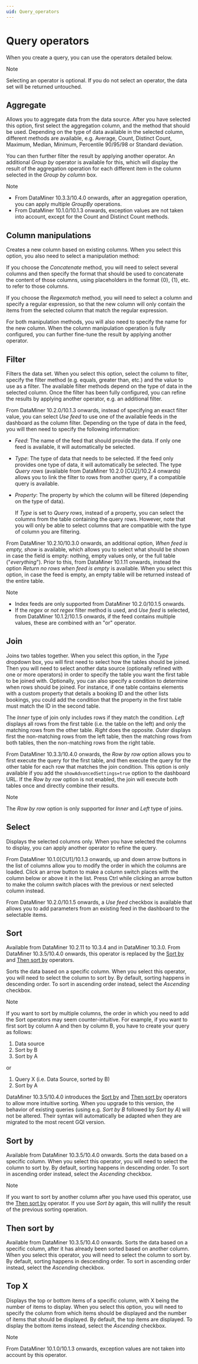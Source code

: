 ```yaml
---
uid: Query_operators
---
```


# Query operators

When you create a query, you can use the operators detailed below.

> [!NOTE]
> Selecting an operator is optional. If you do not select an operator, the data set will be returned untouched.

## Aggregate

Allows you to aggregate data from the data source. After you have selected this option, first select the aggregation column, and the method that should be used. Depending on the type of data available in the selected column, different methods are available, e.g. Average, Count, Distinct Count, Maximum, Median, Minimum, Percentile 90/95/98 or Standard deviation.

You can then further filter the result by applying another operator. An additional *Group by* operator is available for this, which will display the result of the aggregation operation for each different item in the column selected in the *Group by column* box.

> [!NOTE]
>
> - From DataMiner 10.3.3/10.4.0 onwards, after an aggregation operation, you can apply multiple *GroupBy* operations.
> - From DataMiner 10.1.0/10.1.3 onwards, exception values are not taken into account, except for the Count and Distinct Count methods. <!-- RN35355 -->

## Column manipulations

Creates a new column based on existing columns. When you select this option, you also need to select a manipulation method:

If you choose the *Concatenate* method, you will need to select several columns and then specify the format that should be used to concatenate the content of those columns, using placeholders in the format {0}, {1}, etc. to refer to those columns.

If you choose the *Regexmatch* method, you will need to select a column and specify a regular expression, so that the new column will only contain the items from the selected column that match the regular expression.

For both manipulation methods, you will also need to specify the name for the new column. When the column manipulation operation is fully configured, you can further fine-tune the result by applying another operator.

## Filter

Filters the data set. When you select this option, select the column to filter, specify the filter method (e.g. equals, greater than, etc.) and the value to use as a filter. The available filter methods depend on the type of data in the selected column. Once the filter has been fully configured, you can refine the results by applying another operator, e.g. an additional filter.

From DataMiner 10.2.0/10.1.3 onwards, instead of specifying an exact filter value, you can select *Use feed* to use one of the available feeds in the dashboard as the column filter. Depending on the type of data in the feed, you will then need to specify the following information:

- *Feed*: The name of the feed that should provide the data. If only one feed is available, it will automatically be selected.

- *Type*: The type of data that needs to be selected. If the feed only provides one type of data, it will automatically be selected. The type *Query rows* (available from DataMiner 10.2.0 [CU2]/10.2.4 onwards) allows you to link the filter to rows from another query, if a compatible query is available.

- *Property*: The property by which the column will be filtered (depending on the type of data).

  If *Type* is set to *Query rows*, instead of a property, you can select the columns from the table containing the query rows. However, note that you will only be able to select columns that are compatible with the type of column you are filtering.

From DataMiner 10.2.10/10.3.0 onwards, an additional option, *When feed is empty, show* is available, which allows you to select what should be shown in case the field is empty: nothing, empty values only, or the full table ("*everything*"). Prior to this, from DataMiner 10.1.11 onwards, instead the option *Return no rows when feed is empty* is available. When you select this option, in case the feed is empty, an empty table will be returned instead of the entire table.

> [!NOTE]
>
> - Index feeds are only supported from DataMiner 10.2.0/10.1.5 onwards.
> - If the *regex* or *not regex* filter method is used, and *Use feed* is selected, from DataMiner 10.1.2/10.1.5 onwards, if the feed contains multiple values, these are combined with an "or" operator.

## Join

Joins two tables together. When you select this option, in the *Type* dropdown box, you will first need to select how the tables should be joined. Then you will need to select another data source (optionally refined with one or more operators) in order to specify the table you want the first table to be joined with. Optionally, you can also specify a condition to determine when rows should be joined. For instance, if one table contains elements with a custom property that details a booking ID and the other lists bookings, you could add the condition that the property in the first table must match the ID in the second table.

The *Inner* type of join only includes rows if they match the condition. *Left* displays all rows from the first table (i.e. the table on the left) and only the matching rows from the other table. *Right* does the opposite. *Outer* displays first the non-matching rows from the left table, then the matching rows from both tables, then the non-matching rows from the right table.

From DataMiner 10.3.3/10.4.0 onwards, the *Row by row* option allows you to first execute the query for the first table, and then execute the query for the other table for each row that matches the join condition. This option is only available if you add the `showAdvancedSettings=true` option to the dashboard URL. If the *Row by row* option is not enabled, the join will execute both tables once and directly combine their results. <!-- RN 35565 + 35057 -->

> [!NOTE]
> The *Row by row* option is only supported for *Inner* and *Left* type of joins.

## Select

Displays the selected columns only. When you have selected the columns to display, you can apply another operator to refine the query.

From DataMiner 10.1.0\[CU1\]/10.1.3 onwards, up and down arrow buttons in the list of columns allow you to modify the order in which the columns are loaded. Click an arrow button to make a column switch places with the column below or above it in the list. Press Ctrl while clicking an arrow button to make the column switch places with the previous or next selected column instead.

From DataMiner 10.2.0/10.1.5 onwards, a *Use feed* checkbox is available that allows you to add parameters from an existing feed in the dashboard to the selectable items.

## Sort

Available from DataMiner 10.2.11 to 10.3.4 and in DataMiner 10.3.0. From DataMiner 10.3.5/10.4.0 onwards, this operator is replaced by the [Sort by](#sort-by) and [Then sort by](#then-sort-by) operators.

Sorts the data based on a specific column. When you select this operator, you will need to select the column to sort by. By default, sorting happens in descending order. To sort in ascending order instead, select the *Ascending* checkbox.

> [!NOTE]
> If you want to sort by multiple columns, the order in which you need to add the Sort operators may seem counter-intuitive. For example, if you want to first sort by column A and then by column B, you have to create your query as follows:
>
> 1. Data source
> 1. Sort by B
> 1. Sort by A
>
> or
>
> 1. Query X (i.e. Data Source, sorted by B)
> 1. Sort by A
>
> DataMiner 10.3.5/10.4.0 introduces the [Sort by](#sort-by) and [Then sort by](#then-sort-by) operators to allow more intuitive sorting. When you upgrade to this version, the behavior of existing queries (using e.g. *Sort by B* followed by *Sort by A*) will not be altered. Their syntax will automatically be adapted when they are migrated to the most recent GQI version.

## Sort by

Available from DataMiner 10.3.5/10.4.0 onwards<!--  RN 35807 & 35834 -->. Sorts the data based on a specific column. When you select this operator, you will need to select the column to sort by. By default, sorting happens in descending order. To sort in ascending order instead, select the *Ascending* checkbox.

> [!NOTE]
> If you want to sort by another column after you have used this operator, use the [Then sort by](#then-sort-by) operator. If you use *Sort by* again, this will nullify the result of the previous sorting operation.

## Then sort by

Available from DataMiner 10.3.5/10.4.0 onwards<!--  RN 35807 & 35834 -->. Sorts the data based on a specific column, after it has already been sorted based on another column.  When you select this operator, you will need to select the column to sort by. By default, sorting happens in descending order. To sort in ascending order instead, select the *Ascending* checkbox.

## Top X

Displays the top or bottom items of a specific column, with X being the number of items to display. When you select this option, you will need to specify the column from which items should be displayed and the number of items that should be displayed. By default, the top items are displayed. To display the bottom items instead, select the *Ascending* checkbox.

> [!NOTE]
> From DataMiner 10.1.0/10.1.3 onwards, exception values are not taken into account by this operator.
